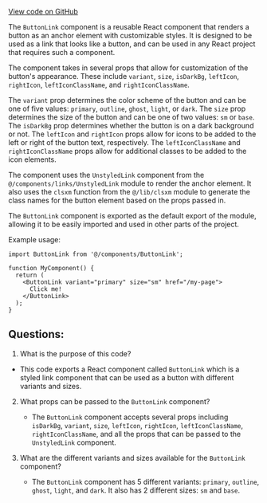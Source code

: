 [View code on GitHub](zoo-labs/zoo/blob/master/foundation/src/components/links/ButtonLink.tsx)

The `ButtonLink` component is a reusable React component that renders a button as an anchor element with customizable styles. It is designed to be used as a link that looks like a button, and can be used in any React project that requires such a component. 

The component takes in several props that allow for customization of the button's appearance. These include `variant`, `size`, `isDarkBg`, `leftIcon`, `rightIcon`, `leftIconClassName`, and `rightIconClassName`. 

The `variant` prop determines the color scheme of the button and can be one of five values: `primary`, `outline`, `ghost`, `light`, or `dark`. The `size` prop determines the size of the button and can be one of two values: `sm` or `base`. The `isDarkBg` prop determines whether the button is on a dark background or not. The `leftIcon` and `rightIcon` props allow for icons to be added to the left or right of the button text, respectively. The `leftIconClassName` and `rightIconClassName` props allow for additional classes to be added to the icon elements.

The component uses the `UnstyledLink` component from the `@/components/links/UnstyledLink` module to render the anchor element. It also uses the `clsxm` function from the `@/lib/clsxm` module to generate the class names for the button element based on the props passed in.

The `ButtonLink` component is exported as the default export of the module, allowing it to be easily imported and used in other parts of the project. 

Example usage:

```
import ButtonLink from '@/components/ButtonLink';

function MyComponent() {
  return (
    <ButtonLink variant="primary" size="sm" href="/my-page">
      Click me!
    </ButtonLink>
  );
}
```
## Questions: 
 1. What is the purpose of this code?
   - This code exports a React component called `ButtonLink` which is a styled link component that can be used as a button with different variants and sizes.

2. What props can be passed to the `ButtonLink` component?
   - The `ButtonLink` component accepts several props including `isDarkBg`, `variant`, `size`, `leftIcon`, `rightIcon`, `leftIconClassName`, `rightIconClassName`, and all the props that can be passed to the `UnstyledLink` component.

3. What are the different variants and sizes available for the `ButtonLink` component?
   - The `ButtonLink` component has 5 different variants: `primary`, `outline`, `ghost`, `light`, and `dark`. It also has 2 different sizes: `sm` and `base`.